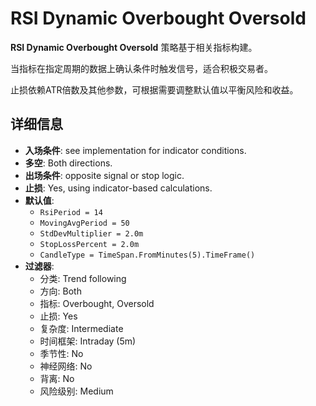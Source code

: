 # RSI Dynamic Overbought Oversold

**RSI Dynamic Overbought Oversold** 策略基于相关指标构建。

当指标在指定周期的数据上确认条件时触发信号，适合积极交易者。

止损依赖ATR倍数及其他参数，可根据需要调整默认值以平衡风险和收益。

## 详细信息
- **入场条件**: see implementation for indicator conditions.
- **多空**: Both directions.
- **出场条件**: opposite signal or stop logic.
- **止损**: Yes, using indicator-based calculations.
- **默认值**:
  - `RsiPeriod = 14`
  - `MovingAvgPeriod = 50`
  - `StdDevMultiplier = 2.0m`
  - `StopLossPercent = 2.0m`
  - `CandleType = TimeSpan.FromMinutes(5).TimeFrame()`
- **过滤器**:
  - 分类: Trend following
  - 方向: Both
  - 指标: Overbought, Oversold
  - 止损: Yes
  - 复杂度: Intermediate
  - 时间框架: Intraday (5m)
  - 季节性: No
  - 神经网络: No
  - 背离: No
  - 风险级别: Medium